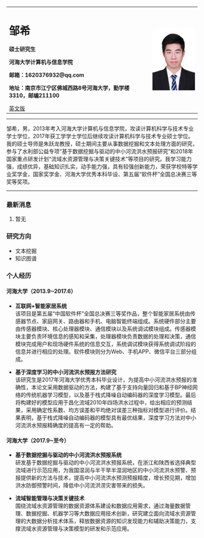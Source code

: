 <div>
<table border="0">
  <tr>
    <td width="75%">
      <h1>邹希</h1>
      <p><b>硕士研究生</b></p>
      <p><b>河海大学计算机与信息学院</b></p>
      <p><b>邮箱：1620376932@qq.com</b></p>
      <p><b>地址：南京市江宁区佛城西路8号河海大学，勤学楼3310，邮编211100</b></p>
      <a href="/index-en.md">英文版</a>
    </td>
    <td width="25%">
      <img src="/zhengjianzhao.jpg" width="100%" height="22%">
    </td>
  </tr>
</table>
</div>


---

邹希，男，2013年考入河海大学计算机与信息学院，攻读计算机科学与技术专业学士学位，2017年获工学学士学位后继续攻读计算机科学与技术专业硕士学位。我的硕士导师是朱跃龙教授，硕士期间主要从事数据挖掘和文本处理方面的研究，参与了水利部公益专项“基于数据挖掘与驱动的中小河流洪水预报研究”和2018年国家重点研发计划“流域水资源管理与决策关键技术”等项目的研究。我学习能力强，成绩优异，基础知识扎实，动手能力强，具有较强创新能力，荣获学校特等学业奖学金，国家奖学金、河海大学优秀本科毕设、第五届“软件杯”全国总决赛三等奖等奖项。

---

### 最新消息
1. 暂无

### 研究方向
- 文本挖掘
- 知识图谱

### 个人经历
#### 河海大学（2013.9~2017.6）
- **互联网+智能家居系统**  
该项目是第五届“中国软件杯”全国总决赛三等奖作品，整个智能家居系统由传感器节点、家庭网关、路由器和手机、电脑智能终端组成。系统硬件部分主要由传感器模块、核心处理器模块、通信模块以及系统调试模块组成。传感器模块主要负责环境信息的感知和采集，处理器模块负责数据的处理和决策，通信模块完成用户和现场硬件系统的信息交互，系统调试模块获得系统调试阶段的信息并进行相应的处理。软件模块则分为Web、手机APP、微信平台三部分组成。

- **基于深度学习的中小河流洪水预报方法研究**  
该研究生是2017年河海大学优秀本科毕业设计，为提高中小河流洪水预报的准确性，本论文采用数据驱动的方法，构建了基于支持向量回归和基于BP神经网络的传统机器学习模型，以及基于栈式降噪自动编码器的深度学习模型。最后将构建好的模型应用于昌化流域2010年四场洪水过程中，给出相应的预测结果，采用确定性系数、均方误差和平均绝对误差三种指标对模型进行评价。结果表明，基于栈式降噪自动编码器的模型具有最优结果，深度学习方法对中小河流洪水预报精确度的提高有一定的帮助。

#### 河海大学（2017.9~至今）
- **基于数据挖掘与驱动的中小河流洪水预报系统**  
研发基于数据挖掘与驱动的中小河流洪水预报系统，在浙江和陕西省选择典型流域进行示范应用，为我国湿润与半干旱半湿润地区的中小河流洪水预警、预报提供新的方法与技术，提高中小河流洪水预测预报精度，增长预见期，增加洪水防御预警时间，降低中小河流洪涝灾害带来的损失。

- **流域智能管理与决策关键技术**  
围绕流域水资源管理的数据资源体系建设和数据应用需求，通过海量数据管理、数据挖掘、机器学习等大数据应用技术创新，研究建立面向流域水资源管理的大数据分析技术体系，释放数据资源的知识发现能力和辅助决策能力，支撑流域水资源管理与决策模型的研发和示范应用。
